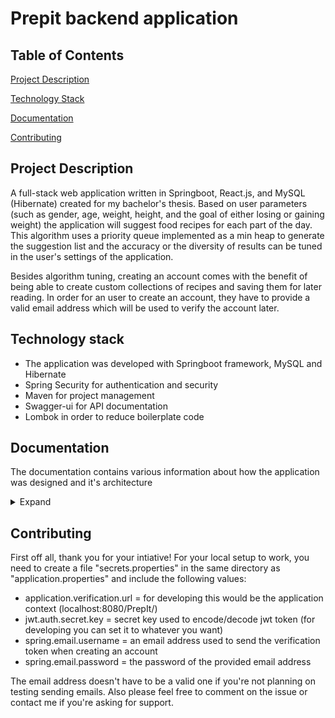 # Prepit backend application

## Table of Contents  
[Project Description](#project-description)  

[Technology Stack](#technology-stack)  

[Documentation](#documentation)

[Contributing](#contributing)



## Project Description
A full-stack web application written in Springboot, React.js, and MySQL (Hibernate) created for my bachelor's thesis.
Based on user parameters (such as gender, age, weight, height, and the goal of either losing or gaining weight) the application will suggest food recipes for each part of the day. This algorithm uses a priority queue implemented as a min heap to generate the suggestion list and the accuracy or the diversity of results can be tuned in the user's settings of the application.

Besides algorithm tuning, creating an account comes with the benefit of being able to create custom collections of recipes and saving them for later reading. In order for an user to create an account, they have to provide a valid email address which will be used to verify the account later.

## Technology stack
* The application was developed with Springboot framework, MySQL and Hibernate
* Spring Security for authentication and security
* Maven for project management
* Swagger-ui for API documentation
* Lombok in order to reduce boilerplate code

## Documentation
The documentation contains various information about how the application was designed and it's architecture

<details>
  <summary>Expand</summary>
  
  ### Users and use cases
  
There is only one type of user that can create an account, log into application, and use the meal-suggestion algorithm. The application is structured     in such a way that a user can interact with the most of the application, there is no need for creating an account. However, creating an account comes with the benefit of storing the information about the user for later use. 

With the user permission granted, the application can store the metrics used by the user in order to make it easier for them to generate meals, the stored fields being automatically taken into account. Another benefit of having an account is saving meal recipes for later reading.
  ![Imgur Image](https://imgur.com/MFZd6Mx.jpg)

  #### Class diagrams
  
  ###Domain
  ![Imgur Image](https://imgur.com/ydiVmdE.jpg)
  
  ### Login and Register
  ![Imgur Image](https://imgur.com/cVOQka6.jpg)

  
  #### User
The user entity represents the basic actor of the application. This class includes attributes like age, weight, height, gender, that are stored with the user’s approval in order to make the process of meal generation easier. The user also contains an attribute called authority used to identify what type of privileges a user has.

  #### Authority
  The authority class implements the Springboot Security interface GrantedAuthority and it is used during the authentication phase in order to decide what privileges the user has
  
  #### Meal
  Most of the time recipes in the application are stored into a JSON dataset which we will talk about later. However, when a user decides he wants to save a recipe for later reading, the meal is stored inside the database and inside a given collection.
  
  #### Collection
  The collection entity is used to associate recipes when the user saves them. This allows the user to categorize saved recipes based on their preference, and in order to help them, the collection also stores a collection name and a description

  #### Verification token
  This entity is used solely for verification of the email address. This is generated when a new account is created and contains information about the user and the actual token
  
  ### Sequence diagrams
  
  #### Sequence diagram: Login
  ![Imgur Image](https://imgur.com/lc23jTG.jpg)
  
  #### Sequence diagram: Register
  ![Imgur Image](https://imgur.com/ka5gjXO.jpg)
  
  #### Sequence diagram: Email verification
  ![Imgur Image](https://imgur.com/N9npoZl.jpg)
  
  #### Sequence diagram: Meal plan generation
  ![Imgur Image](https://imgur.com/U8kUxuf.jpg)
  
  #### Sequence diagram: Create collection
  ![Imgur Image](https://imgur.com/dmOimgd.jpg)
  
  #### Sequence diagram: Save meal to collection
  ![Imgur Image](https://imgur.com/SjgNows.jpg)
  
  
  ### Deisgn patterns
  
  #### Adapter deisgn pattern
  Starting off with one of the most popular structural design patterns, the Adapter pattern is a common solution for communication between objects with incompatible interfaces. In this application, this is exactly the case, since the dataset of meal recipes stores data in JSON format, and since the algorithm used to suggest recipes needs objects of type MealDTO to operate, there is a need for an adapter class which takes the JSON data retrieved by the meal repository and converts it into an list of MealDTO objects
The adapter class in this case is named MealJsonDTOAdapter and it exposes only one public method: convert which takes an array of JSON objects and returns a list of converted MealDTO objects
  
  ![Imgur Image](https://imgur.com/bwT0mlz.jpg)
  
  #### Builder design pattern
  The Builder pattern is one of the creational design patterns which helps in constructing complex objects step-by-step. Using the same code for construction, this pattern allows the production of different types of representation of an entity.
In the case of this application, there are a number of ways to calculate the Total Daily Energy Expenditure, each approach has its ups and downs and the differences are not that great.
Take for example the Harris-Benedict formula and the revised one, both are using the same principles but the multipliers are different. In this case, the code for the TDEE calculator was extracted into a separate interface and classes which have to implement it, an interface for the calculator builder was defined and each type of formula will have to implement its own concrete builder. For example: Harris- BenedictBuilder and HarrisBenedictRevisedBuilder which will build an object of type CaloricCalculatorInterface with their own multipliers. On top of that, another object named Director is created in order to establish what builder to use and start the building process.
![Imgur image](https://imgur.com/jDAvh3p.jpg)
  
  ### Algorithm performance
  The algorithm takes into account three different values:
  * The price rating of a meal recipe
  * The time rating of a meal recipe
  * The number of kilocalories of the recipes
  
  These three values are combined into a single one which is taken into account when comparing the recipes to see which one fits the criteria the best.
  Because of this, we can measure the algorithm performance in two main ways:
  * The diversity of the results (how many different meals are returned in N iterations)
  * The accuracy of the results (how close the nb of calories of the meal results are to the number of calories that we search for)
  
  Since there is a tradeoff between those two, I decided that it's best to let the user decide which one is most important to him (getting more diversified results ore getting more accurate ones). This can be done by tuning a multiplier that is used when computing the value described above for each meal. The range of the multiplier is between 5 to 10 and modifying it results in very different result sets. You can see below for each case how the results compare.
  
  #### 10000 iterations (each one with 10 suggestions) and 10x multiplier
  ![Imgur Image](https://imgur.com/SQhIi0y.jpg)
  
  #### 10000 iterations (each one with 10 suggestions) and 5x multiplier
  ![Imgur Image](https://imgur.com/xUyawpN.jpg)
  
    
  ### Read more...
  #### You can read more information about the project in the included .pdf file

</details>

## Contributing
First off all, thank you for your intiative!
For your local setup to work, you need to create a file "secrets.properties" in the same directory as "application.properties" and include the following values:
 * application.verification.url = for developing this would be the application context (localhost:8080/PrepIt/)
 * jwt.auth.secret.key = secret key used to encode/decode jwt token (for developing you can set it to whatever you want)
 * spring.email.username = an email address used to send the verification token when creating an account
 * spring.email.password = the password of the provided email address

The email address doesn't have to be a valid one if you're not planning on testing sending emails.
Also please feel free to comment on the issue or contact me if you're asking for support.

